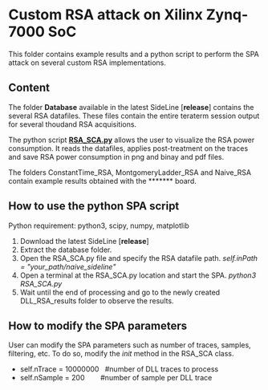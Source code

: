 # Custom RSA attack on Xilinx Zynq-7000 SoC

This folder contains example results and a python script to perform the SPA attack on several custom RSA implementations.

## Content 

The folder **Database** available in the latest SideLine [**release**] contains the several RSA datafiles. These files contain the entire teraterm session output for several thoudand RSA acquisitions. 

The python script [**RSA_SCA.py**](https://github.com/Remote-HWA/SideLine/blob/master/attack_results/RSA_Results/RSA_SCA.py) allows the user to visualize the RSA power consumption. It reads the datafiles, applies post-treatment on the traces and save RSA power consumption in png and binay and pdf files. 

The folders ConstantTime_RSA, MontgomeryLadder_RSA and Naive_RSA contain example results obtained with the ******* board.

## How to use the python SPA script

Python requirement: python3, scipy, numpy, matplotlib 

1) Download the latest SideLine [**release**]
2) Extract the database folder.
3) Open the RSA_SCA.py file and specify the RSA datafile path. *self.inPath = "your_path/naive_sideline"*
4) Open a terminal at the RSA_SCA.py location and start the SPA. *python3 RSA_SCA.py*
5) Wait until the end of processing and go to the newly created  DLL_RSA_results folder to observe the results.

## How to modify the SPA parameters

User can modify the SPA parameters such as number of traces, samples, filtering, etc. To do so, modify the _init_ method in the RSA_SCA class.
- self.nTrace = 10000000&nbsp;&nbsp;&nbsp;#number of DLL traces to process
- self.nSample = 200&nbsp;&nbsp;&nbsp;&nbsp;&nbsp;&nbsp;&nbsp;&nbsp;#number of sample per DLL trace



